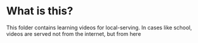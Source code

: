 # What is this?
This folder contains learning videos for local-serving. In cases like school, videos are served not from the internet, but from here
